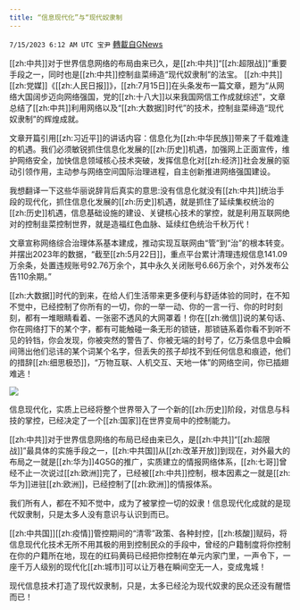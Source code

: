 ```yaml
---
title: “信息现代化”与“现代奴隶制
---
```

`7/15/2023 6:12 AM UTC 宝尹` [轉載自GNews](https://gnews.org/articles/1462273)

[[zh:中共]]对于世界信息网络的布局由来已久，是[[zh:中共]]“[[zh:超限战]]”重要手段之一，同时也是[[zh:中共]]控制韭菜缔造“现代奴隶制”的法宝。
[[zh:中共]][[zh:党媒]]《[[zh:人民日报]]》，[[zh:7月15日]]在头条发布一篇文章，题为“从网络大国阔步迈向网络强国，党的[[zh:十八大]]以来我国网信工作成就综述”，文章总结了[[zh:中共]]利用网络以及“[[zh:大数据]]时代”的技术，控制韭菜缔造“现代奴隶制”的辉煌成就。

文章开篇引用[[zh:习近平]]的讲话内容：信息化为[[zh:中华民族]]带来了千载难逢的机遇。我们必须敏锐抓住信息化发展的[[zh:历史]]机遇，加强网上正面宣传，维护网络安全，加快信息领域核心技术突破，发挥信息化对[[zh:经济]]社会发展的驱动引领作用，主动参与网络空间国际治理进程，自主创新推进网络强国建设。

我想翻译一下这些华丽说辞背后真实的意思:没有信息化就没有[[zh:中共]]统治手段的现代化，抓住信息化发展的[[zh:历史]]机遇，就是抓住了延续集权统治的[[zh:历史]]机遇，信息基础设施的建设、关键核心技术的掌控，就是利用互联网绝对的控制韭菜控制世界，就是造福红色血脉、延续红色统治千秋万代！

文章宣称网络综合治理体系基本建成，推动实现互联网由“管”到“治”的根本转变。并摆出2023年的数据，“截至[[zh:5月22日]]，重点平台累计清理违规信息141.09万余条，处置违规账号92.76万余个，其中永久关闭账号6.66万余个，对外发布公告110余期。”

[[zh:大数据]]时代的到来，在给人们生活带来更多便利与舒适体验的同时，在不知不觉中，已经控制了你所有的一切，你的一举一动、你的一言一行、你的时时刻刻，都有一堆眼睛看着、一张密不透风的大网罩着！你在[[zh:微信]]说的某句话、你在网络打下的某个字，都有可能触碰一条无形的锁链，那锁链系着你看不到听不见的铃铛，你会发现，你被突然的警告了、你被无端的封号了，亿万条信息中会瞬间筛出他们忌讳的某个词某个名字，但丢失的孩子却找不到任何信息和痕迹，他们的措辞[[zh:细思极恐]]，“万物互联、人机交互、天地一体”的网络空间，你已插翅难逃！

![](https://i.imgur.com/gcSSqAk.jpg)

信息现代化，实质上已经将整个世界带入了一个新的[[zh:历史]]阶段，对信息与科技的掌控，已经决定了一个[[zh:国家]]在世界变局中的控制能力。

[[zh:中共]]对于世界信息网络的布局已经由来已久，是[[zh:中共]]“[[zh:超限战]]”最具体的实施手段之一，[[zh:中共国]]从[[zh:改革开放]]到现在，对外最大的布局之一就是[[zh:华为]]4G5G的推广，实质建立的情报网络体系，[[zh:七哥]]曾经不止一次说过[[zh:欧洲]]完了，已经被[[zh:中共]]控制，根本因素之一就是[[zh:华为]]进驻[[zh:欧洲]]，已经控制了[[zh:欧洲]]的情报体系。

我们所有人，都在不知不觉中，成为了被掌控一切的奴隶！信息现代化成就的是现代奴隶制，只是太多人没有意识与认识到而已。

[[zh:中共国]][[zh:疫情]]管控期间的“清零”政策、各种封控，[[zh:核酸]]赋码，将信息现代化技术无所不用其极的用到控制民众的手段中，曾经的户籍制度将你控制在你的户籍所在地，现在的红码黄码已经把你控制在单元内家门里，一声令下，一座千万人级别的现代化[[zh:城市]]可以让万巷在瞬间空无一人，变成鬼城！

现代信息技术打造了现代奴隶制，只是，太多已经沦为现代奴隶的民众还没有醒悟而已！
